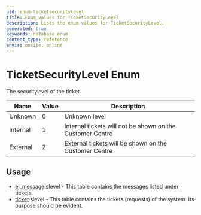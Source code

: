 ```yaml
---
uid: enum-ticketsecuritylevel
title: Enum values for TicketSecurityLevel
description: Lists the enum values for TicketSecurityLevel.
generated: true
keywords: database enum
content_type: reference
envir: onsite, online
---
```


# TicketSecurityLevel Enum

The securitylevel of the ticket.

| Name | Value | Description |
|------|-------|-------------|
|Unknown|0|Unknown level|
|Internal|1|Internal tickets will not be shown on the Customer Centre|
|External|2|External tickets will be shown on the Customer Centre|

## Usage

* [ej_message](../ej-message.md).slevel - This table contains the messages listed under tickets.
* [ticket](../ticket.md).slevel - This table contains the tickets (requests) of the system. Its purpose should be evident.
